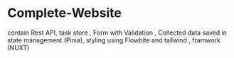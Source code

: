 # Complete-Website
contain Rest API, task store , Form with Validation , Collected data saved in state management (Pinia), styling using Flowbite and tailwind , framwork (NUXT)
